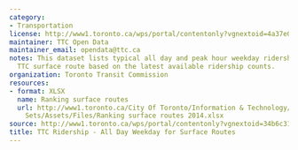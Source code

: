 ```yaml
---
category:
- Transportation
license: http://www1.toronto.ca/wps/portal/contentonly?vgnextoid=4a37e03bb8d1e310VgnVCM10000071d60f89RCRD
maintainer: TTC Open Data
maintainer_email: opendata@ttc.ca
notes: This dataset lists typical all day and peak hour weekday ridership for each
  TTC surface route based on the latest available ridership counts.
organization: Toronto Transit Commission
resources:
- format: XLSX
  name: Ranking surface routes
  url: http://www1.toronto.ca/City Of Toronto/Information & Technology/Open Data/Data
    Sets/Assets/Files/Ranking surface routes 2014.xlsx
source: http://www1.toronto.ca/wps/portal/contentonly?vgnextoid=34b6c316f16e8410VgnVCM10000071d60f89RCRD&vgnextchannel=1a66e03bb8d1e310VgnVCM10000071d60f89RCRD
title: TTC Ridership - All Day Weekday for Surface Routes
---
```


